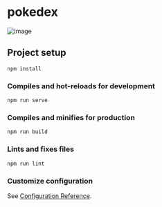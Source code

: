 # pokedex
![image](https://user-images.githubusercontent.com/60578173/147417521-2de86ae3-6820-4d41-8185-5e335b53bd7e.png)

## Project setup
```
npm install
```

### Compiles and hot-reloads for development
```
npm run serve
```

### Compiles and minifies for production
```
npm run build
```

### Lints and fixes files
```
npm run lint
```

### Customize configuration
See [Configuration Reference](https://cli.vuejs.org/config/).
